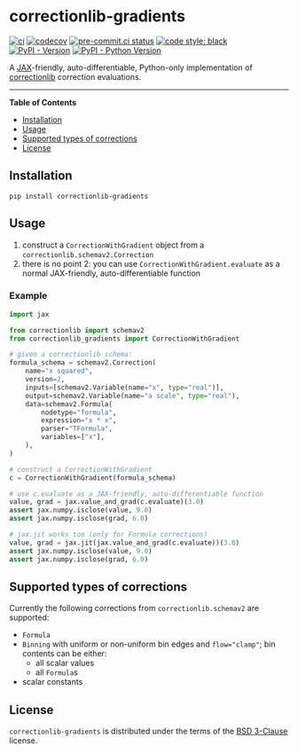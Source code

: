 # correctionlib-gradients

[![ci](https://github.com/eguiraud/correctionlib-gradients/actions/workflows/test.yml/badge.svg?branch=main)](https://github.com/eguiraud/correctionlib-gradients/actions/workflows/test.yml)
[![codecov](https://codecov.io/gh/eguiraud/correctionlib-gradients/graph/badge.svg?token=T4F8CB1DYN)](https://codecov.io/gh/eguiraud/correctionlib-gradients)
[![pre-commit.ci status](https://results.pre-commit.ci/badge/github/eguiraud/correctionlib-gradients/main.svg)](https://results.pre-commit.ci/latest/github/eguiraud/correctionlib-gradients/main)
[![code style: black](https://img.shields.io/badge/code%20style-black-000000.svg)](https://github.com/psf/black)
[![PyPI - Version](https://img.shields.io/pypi/v/correctionlib-gradients.svg)](https://pypi.org/project/correctionlib-gradients)
[![PyPI - Python Version](https://img.shields.io/pypi/pyversions/correctionlib-gradients.svg)](https://pypi.org/project/correctionlib-gradients)

A [JAX](https://jax.readthedocs.io)-friendly, auto-differentiable, Python-only implementation of [correctionlib](https://github.com/cms-nanoAOD/correctionlib) correction evaluations.

---

**Table of Contents**

- [Installation](#installation)
- [Usage](#usage)
- [Supported types of corrections](#supported-types-of-corrections)
- [License](#license)

## Installation

```console
pip install correctionlib-gradients
```

## Usage

1. construct a `CorrectionWithGradient` object from a `correctionlib.schemav2.Correction`
2. there is no point 2: you can use `CorrectionWithGradient.evaluate` as a normal JAX-friendly, auto-differentiable function

### Example

```python
import jax

from correctionlib import schemav2
from correctionlib_gradients import CorrectionWithGradient

# given a correctionlib schema:
formula_schema = schemav2.Correction(
    name="x squared",
    version=2,
    inputs=[schemav2.Variable(name="x", type="real")],
    output=schemav2.Variable(name="a scale", type="real"),
    data=schemav2.Formula(
        nodetype="formula",
        expression="x * x",
        parser="TFormula",
        variables=["x"],
    ),
)

# construct a CorrectionWithGradient
c = CorrectionWithGradient(formula_schema)

# use c.evaluate as a JAX-friendly, auto-differentiable function
value, grad = jax.value_and_grad(c.evaluate)(3.0)
assert jax.numpy.isclose(value, 9.0)
assert jax.numpy.isclose(grad, 6.0)

# jax.jit works too (only for Formula corrections)
value, grad = jax.jit(jax.value_and_grad(c.evaluate))(3.0)
assert jax.numpy.isclose(value, 9.0)
assert jax.numpy.isclose(grad, 6.0)
```

## Supported types of corrections

Currently the following corrections from `correctionlib.schemav2` are supported:

- `Formula`
- `Binning` with uniform or non-uniform bin edges and `flow="clamp"`; bin contents can be either:
  - all scalar values
  - all `Formula`s
- scalar constants

## License

`correctionlib-gradients` is distributed under the terms of the [BSD 3-Clause](https://spdx.org/licenses/BSD-3-Clause.html) license.
